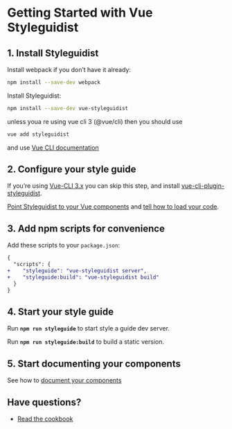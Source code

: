 # Getting Started with Vue Styleguidist

## 1. Install Styleguidist

Install webpack if you don’t have it already:

```bash
npm install --save-dev webpack
```

Install Styleguidist:

```bash
npm install --save-dev vue-styleguidist
```

unless youa re using vue cli 3 (@vue/cli) then you should use

``` sh
vue add styleguidist
```

and use [Vue CLI documentation](VueCLI3.md)

## 2. Configure your style guide

If you’re using [Vue-CLI 3.x](https://github.com/vuejs/vue-cli) you can skip this step, and install [vue-cli-plugin-styleguidist](https://github.com/vue-styleguidist/vue-cli-plugin-styleguidist).

[Point Styleguidist to your Vue components](Components.md) and [tell how to load your code](Webpack.md).

## 3. Add npm scripts for convenience

Add these scripts to your `package.json`:

```diff
{
  "scripts": {
+    "styleguide": "vue-styleguidist server",
+    "styleguide:build": "vue-styleguidist build"
  }
}
```

## 4. Start your style guide

Run **`npm run styleguide`** to start style a guide dev server.

Run **`npm run styleguide:build`** to build a static version.

## 5. Start documenting your components

See how to [document your components](Documenting.md)

## Have questions?

- [Read the cookbook](Cookbook.md)
